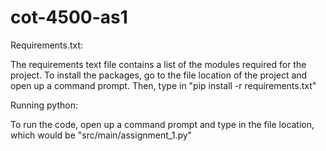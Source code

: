 # cot-4500-as1
Requirements.txt:

The requirements text file contains a list of the modules required for the project. To install the packages, go to the file location of the project and open up a command prompt. Then, type in "pip install -r requirements.txt"

Running python:

To run the code, open up a command prompt and type in the file location, which would be "src/main/assignment_1.py"